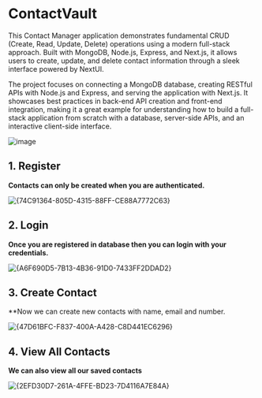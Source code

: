# ContactVault
This Contact Manager application demonstrates fundamental CRUD (Create, Read, Update, Delete) operations using a modern full-stack approach. Built with MongoDB, Node.js, Express, and Next.js, it allows users to create, update, and delete contact information through a sleek interface powered by NextUI.

The project focuses on connecting a MongoDB database, creating RESTful APIs with Node.js and Express, and serving the application with Next.js. It showcases best practices in back-end API creation and front-end integration, making it a great example for understanding how to build a full-stack application from scratch with a database, server-side APIs, and an interactive client-side interface.

![image](https://github.com/user-attachments/assets/852d49b0-1a3c-4fb9-9b40-761ed5f9457f)

## 1. Register 
 **Contacts can only be created when you are authenticated.**

![{74C91364-805D-4315-88FF-CE88A7772C63}](https://github.com/user-attachments/assets/4857cccc-dfed-4057-ad58-713aeadd2438)

## 2. Login
**Once you are registered in database then you can login with your credentials.**

![{A6F690D5-7B13-4B36-91D0-7433FF2DDAD2}](https://github.com/user-attachments/assets/059e46fa-9aa5-4b6d-9b7f-6a2dae27b539)

## 3. Create Contact
**Now we can create new contacts with name, email and number. 

![{47D61BFC-F837-400A-A428-C8D441EC6296}](https://github.com/user-attachments/assets/d91ff099-1f52-4121-b359-750d7d251229)

## 4. View All Contacts
**We can also view all our saved contacts**

![{2EFD30D7-261A-4FFE-BD23-7D4116A7E84A}](https://github.com/user-attachments/assets/952a981f-a11e-436b-8c43-b69f76a7fb13)

